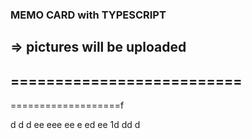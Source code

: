 ### MEMO CARD with TYPESCRIPT
=> pictures will be uploaded
--------------------------
==========================
-
===================f

d
d
d
ee
eee
ee
e
ed
ee
1d
dd
d
